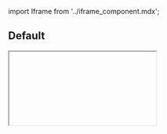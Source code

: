 import Iframe from '../iframe_component.mdx';

## Default
<Iframe id='components-forms-text-area--default' > </Iframe>

